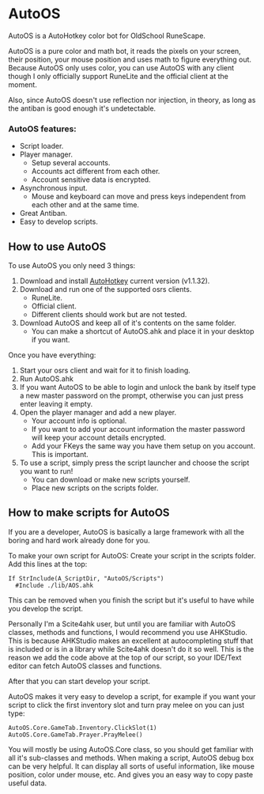 # AutoOS
AutoOS is a AutoHotkey color bot for OldSchool RuneScape.


AutoOS is a pure color and math bot, it reads the pixels on your screen, their position, your mouse position and uses math to figure everything out.
Because AutoOS only uses color, you can use AutoOS with any client though I only officially support RuneLite and the official client at the moment.

Also, since AutoOS doesn't use reflection nor injection, in theory, as long as the antiban is good enough it's undetectable.


### AutoOS features:
- Script loader.
- Player manager.
  - Setup several accounts.
  - Accounts act different from each other.
  - Account sensitive data is encrypted.
- Asynchronous input.
  - Mouse and keyboard can move and press keys independent from each other and at the same time.
- Great Antiban.
- Easy to develop scripts.



## How to use AutoOS

To use AutoOS you only need 3 things:
1. Download and install [AutoHotkey](https://www.autohotkey.com/) current version (v1.1.32).
1. Download and run one of the supported osrs clients.
   - RuneLite.
   - Official client.
   - Different clients should work but are not tested.
1. Download AutoOS and keep all of it's contents on the same folder.
   - You can make a shortcut of AutoOS.ahk and place it in your desktop if you want.

Once you have everything:
1. Start your osrs client and wait for it to finish loading.
1. Run AutoOS.ahk
1. If you want AutoOS to be able to login and unlock the bank by itself
 type a new master password on the prompt, otherwise you can just press enter leaving it empty.
1. Open the player manager and add a new player.
   - Your account info is optional.
   - If you want to add your account information the master password will keep your account details encrypted.
   - Add your FKeys the same way you have them setup on you account. This is important.
1. To use a script, simply press the script launcher and choose the script you want to run!
   - You can download or make new scripts yourself.
   - Place new scripts on the scripts folder.


## How to make scripts for AutoOS
If you are a developer, AutoOS is basically a large framework with all the boring and hard work already done for you.

To make your own script for AutoOS:
Create your script in the scripts folder.
Add this lines at the top:

```
If StrInclude(A_ScriptDir, "AutoOS/Scripts")
  #Include ./lib/AOS.ahk
```

This can be removed when you finish the script but it's useful to have while
you develop the script.

Personally I'm a Scite4ahk user, but until you are familiar with AutoOS classes, methods and functions,
 I would recommend you use AHKStudio.
This is because AHKStudio makes an excellent at autocompleting stuff that is included or is in a library while Scite4ahk doesn't do it so well.
This is the reason we add the code above at the top of our script, so your IDE/Text editor can fetch AutoOS classes and functions.

After that you can start develop your script.

AutoOS makes it very easy to develop a script, for example if you want your script to click the first inventory slot and turn pray melee on you can just type:

```
AutoOS.Core.GameTab.Inventory.ClickSlot(1)
AutoOS.Core.GameTab.Prayer.PrayMelee()
```

You will mostly be using AutoOS.Core class, so you should get familiar with all it's sub-classes and methods.
When making a script, AutoOS debug box can be very helpful. It can display all sorts of useful information, like mouse position, color under mouse, etc.
And gives you an easy way to copy paste useful data.
